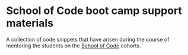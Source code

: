 # School of Code boot camp support materials

A collection of code snippets that have arisen during the course of mentoring the students on the [School of Code](https://www.schoolofcode.co.uk/) cohorts.
